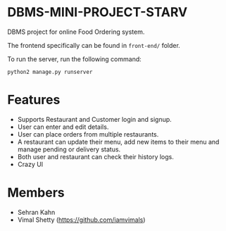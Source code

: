 # DBMS-MINI-PROJECT-STARV

DBMS project for online Food Ordering system.

The frontend specifically can be found in `front-end/` folder.

To run the server, run the following command:

    python2 manage.py runserver

# Features
* Supports Restaurant and Customer login and signup.
* User can enter and edit details.
* User can place orders from multiple restaurants.
* A restaurant can update their menu, add new items to their menu and manage pending or delivery status.
* Both user and restaurant can check their history logs.
* Crazy UI

# Members
* Sehran Kahn 
* Vimal Shetty (https://github.com/iamvimals)
